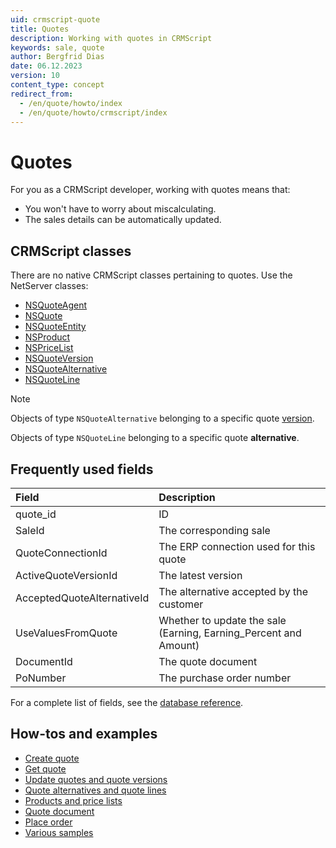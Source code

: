 ```yaml
---
uid: crmscript-quote
title: Quotes
description: Working with quotes in CRMScript
keywords: sale, quote
author: Bergfrid Dias
date: 06.12.2023
version: 10
content_type: concept
redirect_from:
  - /en/quote/howto/index
  - /en/quote/howto/crmscript/index
---
```


# Quotes

For you as a CRMScript developer, working with quotes means that:

* You won't have to worry about miscalculating.
* The sales details can be automatically updated.

## CRMScript classes

There are no native CRMScript classes pertaining to quotes. Use the NetServer classes:

* [NSQuoteAgent][10]
* [NSQuote][11]
* [NSQuoteEntity][12]
* [NSProduct][13]
* [NSPriceList][14]
* [NSQuoteVersion][15]
* [NSQuoteAlternative][16]
* [NSQuoteLine][17]

> [!NOTE]
> Objects of type `NSQuoteAlternative` belonging to a specific quote [version][3].
>
> Objects of type `NSQuoteLine` belonging to a specific quote **alternative**.

## Frequently used fields

| Field | Description |
|:--|:--|
| quote_id | ID |
| SaleId | The corresponding sale |
| QuoteConnectionId | The ERP connection used for this quote |
| ActiveQuoteVersionId | The latest version |
| AcceptedQuoteAlternativeId | The alternative accepted by the customer |
| UseValuesFromQuote | Whether to update the sale (Earning, Earning_Percent and Amount) |
| DocumentId | The quote document |
| PoNumber | The purchase order number |

For a complete list of fields, see the [database reference][20].

## How-tos and examples

* [Create quote][2]
* [Get quote][1]
* [Update quotes and quote versions][3]
* [Quote alternatives and quote lines][7]
* [Products and price lists][8]
* [Quote document][4]
* [Place order][5]
* [Various samples][6]

<!-- Referenced links -->
[1]: get.md
[2]: create.md
[3]: update.md
[4]: quote-document.md
[5]: place-order.md
[6]: samples.md
[7]: add-alternative.md
[8]: products.md
[10]: ../../reference/CRMScript.NetServer.NSQuoteAgent.yml
[11]: ../../reference/CRMScript.NetServer.NSQuote.yml
[12]: ../../reference/CRMScript.NetServer.NSQuoteEntity.yml
[13]: ../../reference/CRMScript.NetServer.NSProduct.yml
[14]: ../../reference/CRMScript.NetServer.NSPriceList.yml
[15]: ../../reference/CRMScript.NetServer.NSQuoteVersion.yml
[16]: ../../reference/CRMScript.NetServer.NSQuoteAlternative.yml
[17]: ../../reference/CRMScript.NetServer.NSQuoteLine.yml
[20]: ../../../../database/tables/quote.md

<!-- Referenced images -->
